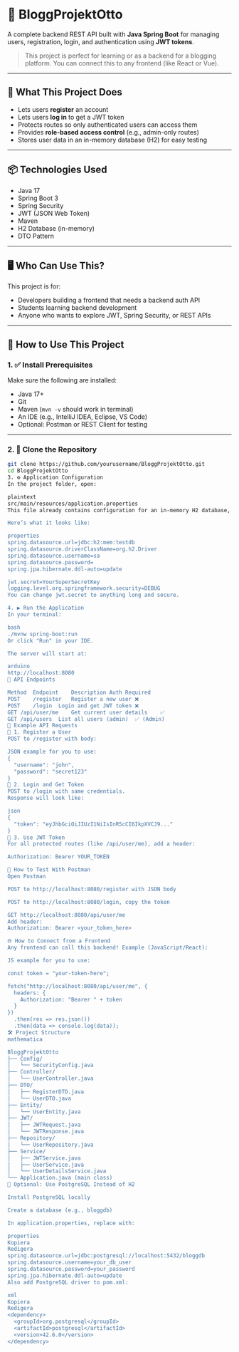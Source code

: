 # 📰 BloggProjektOtto

A complete backend REST API built with **Java Spring Boot** for managing users, registration, login, and authentication using **JWT tokens**.

> This project is perfect for learning or as a backend for a blogging platform. You can connect this to any frontend (like React or Vue).

---

## 🧠 What This Project Does

- Lets users **register** an account
- Lets users **log in** to get a JWT token
- Protects routes so only authenticated users can access them
- Provides **role-based access control** (e.g., admin-only routes)
- Stores user data in an in-memory database (H2) for easy testing

---

## 📦 Technologies Used

- Java 17
- Spring Boot 3
- Spring Security
- JWT (JSON Web Token)
- Maven
- H2 Database (in-memory)
- DTO Pattern

---

## 🖥️ Who Can Use This?

This project is for:

- Developers building a frontend that needs a backend auth API
- Students learning backend development
- Anyone who wants to explore JWT, Spring Security, or REST APIs

---

## 🚀 How to Use This Project

### 1. ✅ Install Prerequisites

Make sure the following are installed:

- Java 17+  
- Git  
- Maven (`mvn -v` should work in terminal)  
- An IDE (e.g., IntelliJ IDEA, Eclipse, VS Code)  
- Optional: Postman or REST Client for testing

---

### 2. 📁 Clone the Repository

```bash
git clone https://github.com/yourusername/BloggProjektOtto.git
cd BloggProjektOtto
3. ⚙️ Application Configuration
In the project folder, open:

plaintext
src/main/resources/application.properties
This file already contains configuration for an in-memory H2 database, so you don't need to set up anything for local use.

Here’s what it looks like:

properties
spring.datasource.url=jdbc:h2:mem:testdb
spring.datasource.driverClassName=org.h2.Driver
spring.datasource.username=sa
spring.datasource.password=
spring.jpa.hibernate.ddl-auto=update

jwt.secret=YourSuperSecretKey
logging.level.org.springframework.security=DEBUG
You can change jwt.secret to anything long and secure.

4. ▶️ Run the Application
In your terminal:

bash
./mvnw spring-boot:run
Or click "Run" in your IDE.

The server will start at:

arduino
http://localhost:8080
🔗 API Endpoints

Method	Endpoint	Description	Auth Required
POST	/register	Register a new user	❌
POST	/login	Login and get JWT token	❌
GET	/api/user/me	Get current user details	✅
GET	/api/users	List all users (admin)	✅ (Admin)
🧪 Example API Requests
📌 1. Register a User
POST to /register with body:

JSON example for you to use: 
{
  "username": "john",
  "password": "secret123"
}
📌 2. Login and Get Token
POST to /login with same credentials.
Response will look like:

json
{
  "token": "eyJhbGciOiJIUzI1NiIsInR5cCI6IkpXVCJ9..."
}
📌 3. Use JWT Token
For all protected routes (like /api/user/me), add a header:

Authorization: Bearer YOUR_TOKEN

🧰 How to Test With Postman
Open Postman

POST to http://localhost:8080/register with JSON body

POST to http://localhost:8080/login, copy the token

GET http://localhost:8080/api/user/me
Add header:
Authorization: Bearer <your_token_here>

🌐 How to Connect from a Frontend
Any frontend can call this backend! Example (JavaScript/React):

JS example for you to use:

const token = "your-token-here";

fetch("http://localhost:8080/api/user/me", {
  headers: {
    Authorization: "Bearer " + token
  }
})
  .then(res => res.json())
  .then(data => console.log(data));
🛠️ Project Structure
mathematica

BloggProjektOtto
├── Config/
│   └── SecurityConfig.java
├── Controller/
│   └── UserController.java
├── DTO/
│   ├── RegisterDTO.java
│   └── UserDTO.java
├── Entity/
│   └── UserEntity.java
├── JWT/
│   ├── JWTRequest.java
│   └── JWTResponse.java
├── Repository/
│   └── UserRepository.java
├── Service/
│   ├── JWTService.java
│   ├── UserService.java
│   └── UserDetailsService.java
└── Application.java (main class)
🧱 Optional: Use PostgreSQL Instead of H2

Install PostgreSQL locally

Create a database (e.g., bloggdb)

In application.properties, replace with:

properties
Kopiera
Redigera
spring.datasource.url=jdbc:postgresql://localhost:5432/bloggdb
spring.datasource.username=your_db_user
spring.datasource.password=your_password
spring.jpa.hibernate.ddl-auto=update
Also add PostgreSQL driver to pom.xml:

xml
Kopiera
Redigera
<dependency>
  <groupId>org.postgresql</groupId>
  <artifactId>postgresql</artifactId>
  <version>42.6.0</version>
</dependency>

